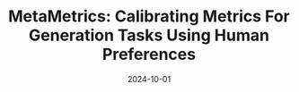 ---
title: "MetaMetrics: Calibrating Metrics For Generation Tasks Using Human Preferences"
collection: publications
category: conferences
date: 2024-10-01
authors: Genta Indra Winata*, David Anugraha*, Lucky Susanto*, Garry Kuwanto*, and Derry Tanti Wijaya
venue: arXiv preprint arXiv:2410.02381
paperurl: 'https://arxiv.org/pdf/2410.02381'
codeurl: 'https://github.com/meta-metrics/metametrics'
citation: # 'Your Name, You. (2024). &quot;Paper Title Number 3.&quot; <i>GitHub Journal of Bugs</i>. 1(3).'
---
